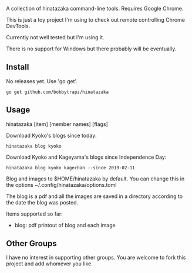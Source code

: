A collection of hinatazaka command-line tools. Requires Google Chrome.

This is just a toy project I'm using to check out remote controlling Chrome DevTools.

Currently not well tested but I'm using it.

There is no support for Windows but there probably will be eventually.

## Install

No releases yet. Use 'go get'.

```
go get github.com/bobbytrapz/hinatazaka
```

## Usage

hinatazaka \[item\] \[member names\] \[flags\]

Download Kyoko's blogs since today:

```
hinatazaka blog kyoko
```

Download Kyoko and Kageyama's blogs since Independence Day:

```
hinatazaka blog kyoko kagechan --since 2019-02-11
```

Blog and images to \$HOME/hinatazaka by default. You can change this in the options ~/.config/hinatazaka/options.toml

The blog is a pdf and all the images are saved in a directory according to the date the blog was posted.

Items supported so far:

- blog: pdf printout of blog and each image

## Other Groups

I have no interest in supporting other groups. You are welcome to fork this project and add whomever you like.
